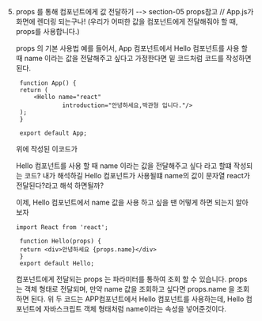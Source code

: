5. props 를 통해 컴포넌트에게 값 전달하기 --> section-05 props참고 // App.js가 화면에 렌더링 되는구나!
   (우리가 어떠한 값을 컴포넌트에게 전달해줘야 할 때, props를 사용합니다.)

    props 의 기본 사용법
    예를 들어서, App 컴포넌트에서 Hello 컴포넌트를 사용 할 때 
    name 이라는 값을 전달해주고 싶다고 가정한다면 밑 코드처럼 코드를 작성하면 된다.
   ```
    function App() {
    return (
        <Hello name="react" 
                introduction="안녕하세요,박관형 입니다."/>      
    );
    }

    export default App;
   ```
   <!--<Hello name="react" />-->  위에 작성된 이코드가  
   Hello 컴포넌트를 사용 할 때 name 이라는 값을 전달해주고 싶다 라고 할떄 작성되는 코드?
   내가 해석하길 Hello 컴포넌트가 사용될떄 name의 값이 문자열 react가 전달된다?라고 해석 하면될까?
   
   이제, Hello 컴포넌트에서 name 값을 사용 하고 싶을 땐 어떻게 하면 되는지 알아보자
   ```
   import React from 'react';

    function Hello(props) {
    return <div>안녕하세요 {props.name}</div>
    }
    export default Hello;
    ```

   컴포넌트에게 전달되는 props 는 파라미터를 통하여 조회 할 수 있습니다. props 는 객체 형태로 전달되며, 만약 name 값을 조회하고 싶다면 props.name 을 조회하면 된다.
   위 두 코드는 APP컴포넌트에서 Hello 컴포넌트를 사용하는데, Hello 컴포넌트에 자바스크립트 객체 형태처럼 name이라는 속성을 넣어준것이다.


   <!--실습중: App컴포넌트 안에 <Hello/>를 쓰면 Hello컴포넌트에 자바스크립트 객체형태로 내가 작성한 porps가 전달되는것이라 했다
      그래서 본래 수업은 <Hello name="react" /> 인데 introduction="안녕하세요,박관형 입니다." 를 추가해줘보았다. 
      두개다 화면에서 보고싶다면 {props.introduction}{props.name} 로 따로따로 키갑과 작들을 작성해줘야한다.접근법에 대한 이해가 부족했던거같다.

      그리고 props의 값을 조회하고자 한다면 파라미터에 eventListner의 event.과 달리 props를 정확히 기재해주어야하는것같다--->
   

   <!---app.js에서 hello를 import 해주었는데 어떻게 Hello.js 파일에서 App.js에서 설정한 name값을 사용할수 있는것일까??->
   
---

   -2 여러개의 props, 비구조화 할당
        Hello 컴포넌트에 또 다른 props를 전달하기 
    ```
        color 라는 값을 설정하기
        function App() {
            return (
                <Hello name="react" color="red"/>
            );
            }
    ```
    이제 Hello 컴포넌트에 내가 위에서 설정한 파라미터에 props를 입력하여 props.color 값을 조회하여 폰트의 색상으로 설정 할 수 있다.
    ```
    import React from 'react';

        function Hello(props) {
        return <div style={{ color: props.color }}>안녕하세요 {props.name}</div>
        }

        export default Hello;
    ```
    <!--위 실습을 하다 생긴 의문점이 풀렸다 하지만 style={{}} 중괄호가 두개인 이유는 무엇일까? 중괄호가 두개가 아니면 오류가 난다>

    props 내부의 값을 조회 할 때마다 props. 를 입력하고 있는데
    함수의 파라미터에서 구조 분해 할당 문법을 사용하면 조금 더 코드를 간결하게 작성 할 수 있다.
    ```
    import React from 'react';

    function Hello({ color, name }) {
    return <div style={{ color }}>안녕하세요 {name}</div>
    }

    export default Hello;
    ```

    -3. defaultProps 로 기본값 설정

      컴포넌트에 props 를 지정하지 않았을 때 기본적으로 사용 할 값을 설정하고 싶다면
      컴포넌트에 defaultProps 라는 값을 설정하면 된다.

        Hello.defaultProps = {
        name: '이름없음'
        }
        이렇게 지정하게 되면 Hello 자체에 값이 설정되어 <Hello/>만쓰게 되더라도 화면에 출력이 가능하다
        ex)       <Hello name="react" color="red"/>
                  <Hello color="pink"/>
                  위에 App()컴포넌트 안에 설정했던 Hello 컴포넌트의 값을 사용하는 법 과 Hello.defaultProps 를 통해 안에 값을 사용하는 법이 다르다

    - 4. 컴포넌트 태그 사이에 넣은 값을 조회하고 싶을 땐
        children은 컴포넌트 태그 사이의 넣어준 component의 값을 조회할수있도록 해주는 도구?(나만의 정의)

        props.children 을 조회하면 됩니다.
        이번에, props.children 을 사용하는 새로운 컴포넌트를 만들어보겠습니다.
        Wrapper.js 를 src 디렉터리에 만들어보자.

        내부의 내용이 보여지게 하기 위해서는 Wrapper 에서 props.children 을 렌더링해주어야 합니다.
        <!--새로운 Wrapper.js파일을 생성해주었고 Wrapper() 컴포넌트를 생성하여 export해주었다.그 후 App.js 파일에 Wrapper 를 import해주었다.
        그후   <Wrapper>
                <Hello name="react" color="red"/>
                <Hello color="pink"/>
            </Wrapper>
         <Wrapper> 태그로 전에 작성한 Hello 컴포넌트들을 감싸주었다 그러나 브라우저를 확인하면 Hello 컴포넌트들은 보여지지 않는다.
         그래서 내부의 내용(Hello)이 보여지게 하기 위해서는 Wrapper 에서 props.children 을 렌더링해주어야 한다.
         Wrapper파일로 돌아가서
         ```
         function Wrapper({ children }) {
                const style = {
                    border: '2px solid black',
                    padding: '16px',
                };
        ```
        Wrapper 컴포넌트 함수의 파라미터에 children을 작성해주었고

        ```
          return (
            <div style={style}>
            {children}
            </div>
        )
        }
        ```
        반환값의 div테그 내에도 자바스크립트{childre}을 넣어주었다.
        이러면 화면에 보인다
            >
        
        <!--props.children에 대한 이해가 부족하다>
        ??
        * 다시정리
          App.js에서 내가 화면에 보일 태그를 작성해준다 어떻게 감쌀것인지
          Wrapper태그 안에 hello태그가 들어가있다
          그렇다면 Wrapper 컴포넌트 태그 사이에 넣은 값(hello)을 조회하고 싶으면 props.children 을 사용하여야하는데  
          애초에 export할 컴포넌트(Wrapper)에 반환값의 태그안에  {children}으로 그 자리에 들어올것임을 명시..?
          파라미터에는 왜 {children}를 써야하는것인가 생각해보자
          본래는 파라미터에 props가 들어오는 자리이다. 근데 props의 값을 내가 App.js에서 작성한 태그안에 태그인 Hello 컴포넌트를 들이고싶다 
          App.js에서 작성한대로라면 Hello 컴포넌트는 wrapper 의 children이 된다. Wrapper의 파라미터에 children을 넣게 된다면 
          자연적으로 자신의 children인 Hello컴포넌트의 값이 전달되고 그것을 자신의 div태그안에 {children} 이 들어올것임을 명시해준것?
          












   
    